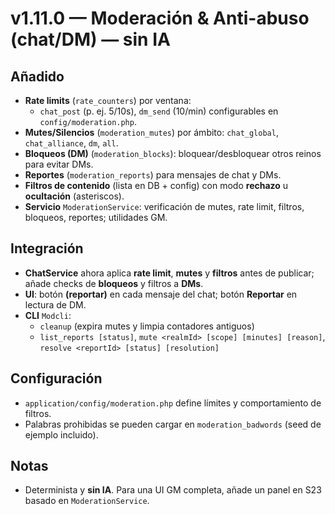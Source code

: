 # v1.11.0 — Moderación & Anti-abuso (chat/DM) — sin IA

## Añadido
- **Rate limits** (`rate_counters`) por ventana:
  - `chat_post` (p. ej. 5/10s), `dm_send` (10/min) configurables en `config/moderation.php`.
- **Mutes/Silencios** (`moderation_mutes`) por ámbito: `chat_global`, `chat_alliance`, `dm`, `all`.
- **Bloqueos (DM)** (`moderation_blocks`): bloquear/desbloquear otros reinos para evitar DMs.
- **Reportes** (`moderation_reports`) para mensajes de chat y DMs.
- **Filtros de contenido** (lista en DB + config) con modo **rechazo** u **ocultación** (asteriscos).
- **Servicio** `ModerationService`: verificación de mutes, rate limit, filtros, bloqueos, reportes; utilidades GM.

## Integración
- **ChatService** ahora aplica **rate limit**, **mutes** y **filtros** antes de publicar; añade checks de **bloqueos** y filtros a **DMs**.
- **UI**: botón **(reportar)** en cada mensaje del chat; botón **Reportar** en lectura de DM.
- **CLI** `Modcli`:
  - `cleanup` (expira mutes y limpia contadores antiguos)
  - `list_reports [status]`, `mute <realmId> [scope] [minutes] [reason]`, `resolve <reportId> [status] [resolution]`

## Configuración
- `application/config/moderation.php` define límites y comportamiento de filtros.
- Palabras prohibidas se pueden cargar en `moderation_badwords` (seed de ejemplo incluido).

## Notas
- Determinista y **sin IA**. Para una UI GM completa, añade un panel en S23 basado en `ModerationService`.
